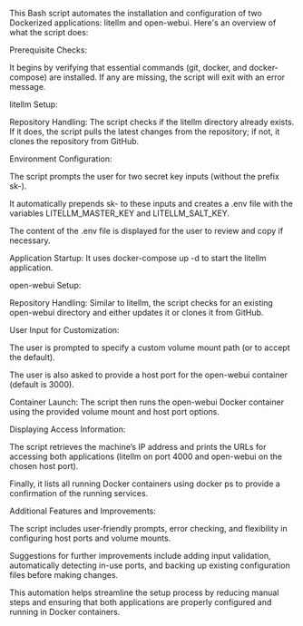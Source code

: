 This Bash script automates the installation and configuration of two Dockerized applications: litellm and open-webui. Here's an overview of what the script does:

Prerequisite Checks:

It begins by verifying that essential commands (git, docker, and docker-compose) are installed. If any are missing, the script will exit with an error message.

litellm Setup:

Repository Handling: The script checks if the litellm directory already exists. If it does, the script pulls the latest changes from the repository; if not, it clones the repository from GitHub.

Environment Configuration:

The script prompts the user for two secret key inputs (without the prefix sk-).

It automatically prepends sk- to these inputs and creates a .env file with the variables LITELLM_MASTER_KEY and LITELLM_SALT_KEY.

The content of the .env file is displayed for the user to review and copy if necessary.

Application Startup: It uses docker-compose up -d to start the litellm application.

open-webui Setup:

Repository Handling: Similar to litellm, the script checks for an existing open-webui directory and either updates it or clones it from GitHub.

User Input for Customization:

The user is prompted to specify a custom volume mount path (or to accept the default).

The user is also asked to provide a host port for the open-webui container (default is 3000).

Container Launch: The script then runs the open-webui Docker container using the provided volume mount and host port options.

Displaying Access Information:

The script retrieves the machine’s IP address and prints the URLs for accessing both applications (litellm on port 4000 and open-webui on the chosen host port).

Finally, it lists all running Docker containers using docker ps to provide a confirmation of the running services.

Additional Features and Improvements:

The script includes user-friendly prompts, error checking, and flexibility in configuring host ports and volume mounts.

Suggestions for further improvements include adding input validation, automatically detecting in-use ports, and backing up existing configuration files before making changes.

This automation helps streamline the setup process by reducing manual steps and ensuring that both applications are properly configured and running in Docker containers.
